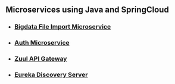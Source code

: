 ## Microservices using Java and SpringCloud

- ### [Bigdata File Import Microservice](https://github.com/vjpal3/bigdata-import-microservice)

- ### [Auth Microservice](https://github.com/vjpal3/spring-security-microservice)

- ### [Zuul API Gateway](https://github.com/vjpal3/bigdata-zuul-gateway)

- ### [Eureka Discovery Server](https://github.com/vjpal3/bigdata-eureka-server)
